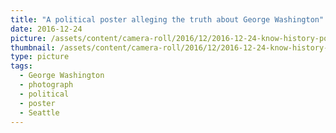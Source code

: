 ```yaml
---
title: "A political poster alleging the truth about George Washington"
date: 2016-12-24
picture: /assets/content/camera-roll/2016/12/2016-12-24-know-history-poster-about-george-washington/20161224_231934356_iOS.jpg
thumbnail: /assets/content/camera-roll/2016/12/2016-12-24-know-history-poster-about-george-washington/20161224_231934356_iOS-thumbnail.jpg
type: picture
tags:
  - George Washington
  - photograph
  - political
  - poster
  - Seattle
---
```

